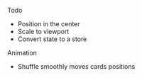 Todo
- Position in the center
- Scale to viewport
- Convert state to a store

Animation
- Shuffle smoothly moves cards positions
